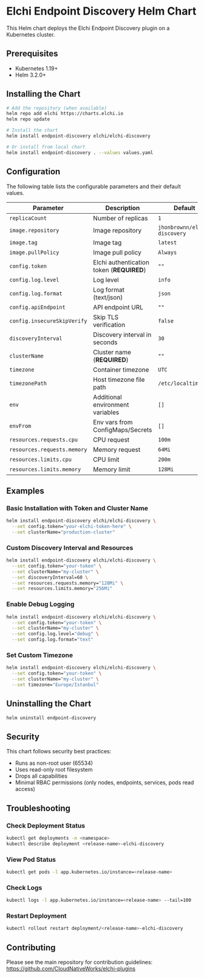 # Elchi Endpoint Discovery Helm Chart

This Helm chart deploys the Elchi Endpoint Discovery plugin on a Kubernetes cluster.

## Prerequisites

- Kubernetes 1.19+
- Helm 3.2.0+

## Installing the Chart

```bash
# Add the repository (when available)
helm repo add elchi https://charts.elchi.io
helm repo update

# Install the chart
helm install endpoint-discovery elchi/elchi-discovery

# Or install from local chart
helm install endpoint-discovery . --values values.yaml
```

## Configuration

The following table lists the configurable parameters and their default values.

| Parameter | Description | Default |
|-----------|-------------|---------|
| `replicaCount` | Number of replicas | `1` |
| `image.repository` | Image repository | `jhonbrownn/elchi-discovery` |
| `image.tag` | Image tag | `latest` |
| `image.pullPolicy` | Image pull policy | `Always` |
| `config.token` | Elchi authentication token (**REQUIRED**) | `""` |
| `config.log.level` | Log level | `info` |
| `config.log.format` | Log format (text/json) | `json` |
| `config.apiEndpoint` | API endpoint URL | `""` |
| `config.insecureSkipVerify` | Skip TLS verification | `false` |
| `discoveryInterval` | Discovery interval in seconds | `30` |
| `clusterName` | Cluster name (**REQUIRED**) | `""` |
| `timezone` | Container timezone | `UTC` |
| `timezonePath` | Host timezone file path | `/etc/localtime` |
| `env` | Additional environment variables | `[]` |
| `envFrom` | Env vars from ConfigMaps/Secrets | `[]` |
| `resources.requests.cpu` | CPU request | `100m` |
| `resources.requests.memory` | Memory request | `64Mi` |
| `resources.limits.cpu` | CPU limit | `200m` |
| `resources.limits.memory` | Memory limit | `128Mi` |

## Examples

### Basic Installation with Token and Cluster Name

```bash
helm install endpoint-discovery elchi/elchi-discovery \
  --set config.token="your-elchi-token-here" \
  --set clusterName="production-cluster"
```

### Custom Discovery Interval and Resources

```bash
helm install endpoint-discovery elchi/elchi-discovery \
  --set config.token="your-token" \
  --set clusterName="my-cluster" \
  --set discoveryInterval=60 \
  --set resources.requests.memory="128Mi" \
  --set resources.limits.memory="256Mi"
```


### Enable Debug Logging

```bash
helm install endpoint-discovery elchi/elchi-discovery \
  --set config.token="your-token" \
  --set clusterName="my-cluster" \
  --set config.log.level="debug" \
  --set config.log.format="text"
```

### Set Custom Timezone

```bash
helm install endpoint-discovery elchi/elchi-discovery \
  --set config.token="your-token" \
  --set clusterName="my-cluster" \
  --set timezone="Europe/Istanbul"
```

## Uninstalling the Chart

```bash
helm uninstall endpoint-discovery
```

## Security

This chart follows security best practices:

- Runs as non-root user (65534)
- Uses read-only root filesystem
- Drops all capabilities
- Minimal RBAC permissions (only nodes, endpoints, services, pods read access)

## Troubleshooting

### Check Deployment Status
```bash
kubectl get deployments -n <namespace>
kubectl describe deployment <release-name>-elchi-discovery
```

### View Pod Status
```bash
kubectl get pods -l app.kubernetes.io/instance=<release-name>
```

### Check Logs
```bash
kubectl logs -l app.kubernetes.io/instance=<release-name> --tail=100
```

### Restart Deployment
```bash
kubectl rollout restart deployment/<release-name>-elchi-discovery
```

## Contributing

Please see the main repository for contribution guidelines: https://github.com/CloudNativeWorks/elchi-plugins